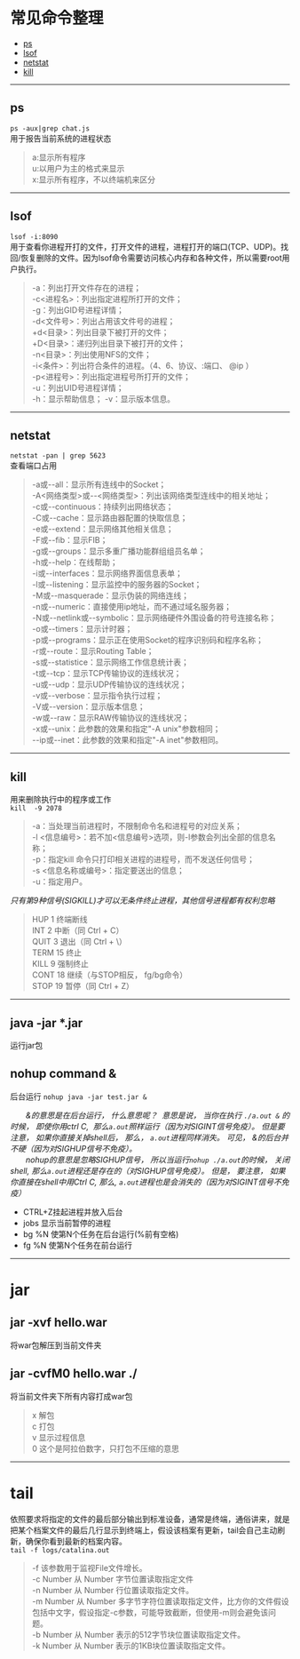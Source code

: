 # 常见命令整理
  
- [ps](#ps)
- [lsof](#lsof)
- [netstat](#netstat)
- [kill](#kill)
---
## ps  
`ps -aux|grep chat.js`  
用于报告当前系统的进程状态  
>a:显示所有程序  
>u:以用户为主的格式来显示  
>x:显示所有程序，不以终端机来区分  
---
## lsof  
`lsof -i:8090`  
用于查看你进程开打的文件，打开文件的进程，进程打开的端口(TCP、UDP)。找回/恢复删除的文件。因为lsof命令需要访问核心内存和各种文件，所以需要root用户执行。  
>-a：列出打开文件存在的进程；  
>-c<进程名>：列出指定进程所打开的文件；  
>-g：列出GID号进程详情；  
>-d<文件号>：列出占用该文件号的进程；  
>+d<目录>：列出目录下被打开的文件；  
>+D<目录>：递归列出目录下被打开的文件；  
>-n<目录>：列出使用NFS的文件；  
>-i<条件>：列出符合条件的进程。（4、6、协议、:端口、 @ip ）  
>-p<进程号>：列出指定进程号所打开的文件；  
>-u：列出UID号进程详情；  
>-h：显示帮助信息； 
>-v：显示版本信息。  
---
## netstat  
`netstat -pan | grep 5623`  
查看端口占用  
>-a或--all：显示所有连线中的Socket；  
>-A<网络类型>或--<网络类型>：列出该网络类型连线中的相关地址；  
>-c或--continuous：持续列出网络状态；  
>-C或--cache：显示路由器配置的快取信息；  
>-e或--extend：显示网络其他相关信息；  
>-F或--fib：显示FIB；  
>-g或--groups：显示多重广播功能群组组员名单；  
>-h或--help：在线帮助；  
>-i或--interfaces：显示网络界面信息表单；  
>-l或--listening：显示监控中的服务器的Socket；  
>-M或--masquerade：显示伪装的网络连线；  
>-n或--numeric：直接使用ip地址，而不通过域名服务器；  
>-N或--netlink或--symbolic：显示网络硬件外围设备的符号连接名称；  
>-o或--timers：显示计时器；  
>-p或--programs：显示正在使用Socket的程序识别码和程序名称；  
>-r或--route：显示Routing Table；  
>-s或--statistice：显示网络工作信息统计表；  
>-t或--tcp：显示TCP传输协议的连线状况；  
>-u或--udp：显示UDP传输协议的连线状况；  
>-v或--verbose：显示指令执行过程；  
>-V或--version：显示版本信息；  
>-w或--raw：显示RAW传输协议的连线状况；  
>-x或--unix：此参数的效果和指定"-A unix"参数相同；  
>--ip或--inet：此参数的效果和指定"-A inet"参数相同。  
---
## kill
用来删除执行中的程序或工作  
`kill  -9 2078`  
>-a：当处理当前进程时，不限制命令名和进程号的对应关系；  
>-l <信息编号>：若不加<信息编号>选项，则-l参数会列出全部的信息名称；  
>-p：指定kill 命令只打印相关进程的进程号，而不发送任何信号；  
>-s <信息名称或编号>：指定要送出的信息；  
>-u：指定用户。  

*只有第9种信号(SIGKILL)才可以无条件终止进程，其他信号进程都有权利忽略*

>HUP     1    终端断线  
>INT     2    中断（同 Ctrl + C）  
>QUIT    3    退出（同 Ctrl + \）  
>TERM   15    终止  
>KILL    9    强制终止  
>CONT   18    继续（与STOP相反， fg/bg命令）  
>STOP   19    暂停（同 Ctrl + Z）  

---
## java -jar *.jar
运行jar包
## nohup command &
后台运行
`nohup java -jar test.jar &`  

*&emsp;&emsp;&的意思是在后台运行， 什么意思呢？  意思是说， 当你在执行 `./a.out &` 的时候， 即使你用ctrl C,  那么`a.out`照样运行（因为对SIGINT信号免疫）。 但是要注意， 如果你直接关掉shell后， 那么， `a.out`进程同样消失。 可见， &的后台并不硬（因为对SIGHUP信号不免疫）。  
&emsp;&emsp;nohup的意思是忽略SIGHUP信号， 所以当运行`nohup ./a.out`的时候， 关闭shell, 那么`a.out`进程还是存在的（对SIGHUP信号免疫）。 但是， 要注意， 如果你直接在shell中用Ctrl C, 那么, `a.out`进程也是会消失的（因为对SIGINT信号不免疫）*

- CTRL+Z挂起进程并放入后台  
- jobs 显示当前暂停的进程  
- bg %N 使第N个任务在后台运行(%前有空格)  
- fg %N 使第N个任务在前台运行  

---

# jar  
## jar -xvf hello.war  
将war包解压到当前文件夹  
## jar -cvfM0 hello.war ./  
将当前文件夹下所有内容打成war包  

>x 解包  
>c 打包  
>v 显示过程信息  
>0 这个是阿拉伯数字，只打包不压缩的意思  

---  
# tail
依照要求将指定的文件的最后部分输出到标准设备，通常是终端，通俗讲来，就是把某个档案文件的最后几行显示到终端上，假设该档案有更新，tail会自己主动刷新，确保你看到最新的档案内容。  
`tail -f logs/catalina.out`  
>-f 该参数用于监视File文件增长。  
>-c Number 从 Number 字节位置读取指定文件  
>-n Number 从 Number 行位置读取指定文件。  
>-m Number 从 Number 多字节字符位置读取指定文件，比方你的文件假设包括中文字，假设指定-c参数，可能导致截断，但使用-m则会避免该问题。  
>-b Number 从 Number 表示的512字节块位置读取指定文件。  
>-k Number 从 Number 表示的1KB块位置读取指定文件。  